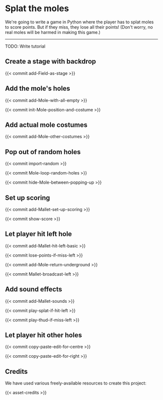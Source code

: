 # Splat the moles

We're going to write a game in Python where the player has to splat
moles to score points.  But if they miss, they lose all their points!
(Don't worry, no real moles will be harmed in making this game.)

---

TODO: Write tutorial

## Create a stage with backdrop

{{< commit add-Field-as-stage >}}


## Add the mole's holes

{{< commit add-Mole-with-all-empty >}}

{{< commit init-Mole-position-and-costume >}}


## Add actual mole costumes

{{< commit add-Mole-other-costumes >}}


## Pop out of random holes

{{< commit import-random >}}

{{< commit Mole-loop-random-holes >}}

{{< commit hide-Mole-between-popping-up >}}


## Set up scoring

{{< commit add-Mallet-set-up-scoring >}}

{{< commit show-score >}}


## Let player hit left hole

{{< commit add-Mallet-hit-left-basic >}}

{{< commit lose-points-if-miss-left >}}

{{< commit add-Mole-return-underground >}}

{{< commit Mallet-broadcast-left >}}


## Add sound effects

{{< commit add-Mallet-sounds >}}

{{< commit play-splat-if-hit-left >}}

{{< commit play-thud-if-miss-left >}}


## Let player hit other holes

{{< commit copy-paste-edit-for-centre >}}

{{< commit copy-paste-edit-for-right >}}


## Credits

We have used various freely-available resources to create this
project:

{{< asset-credits >}}
